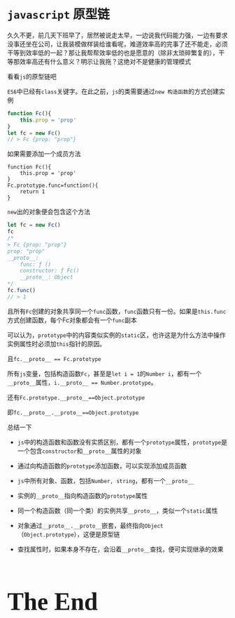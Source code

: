 # `javascript` 原型链

久久不更，前几天下班早了，居然被说走太早，一边说我代码能力强，一边有要求没事还坐在公司，让我装模做样装给谁看呢，难道效率高的完事了还不能走，必须干等到效率低的一起？那让我帮帮效率低的也是愿意的（除非太琐碎繁复的），干等那效率高还有什么意义？明示让我拖？这绝对不是健康的管理模式

看看`js`的原型链吧

`ES6`中已经有`class`关键字。在此之前，`js`的类需要通过`new 构造函数`的方式创建实例

```js
function Fc(){
    this.prop = 'prop'
}
let fc = new Fc()
// > Fc {prop: "prop"}
```

如果需要添加一个成员方法

```
function Fc(){
    this.prop = 'prop'
}
Fc.prototype.func=function(){
	return 1
}
```

`new`出的对象便会包含这个方法

```js
let fc = new Fc()
fc
/*
> Fc {prop: "prop"}
prop: "prop"
__proto__:
	func: ƒ ()
	constructor: ƒ Fc()
	__proto__: Object
*/
fc.func()
// > 1
```

且所有`Fc`创建的对象共享同一个`func`函数，`func`函数只有一份。如果是`this.func`方式创建函数，每个Fc对象都会有一个`func`副本

可以认为，`prototype`中的内容类似实例的`static`区，也许这是为什么方法中操作实例属性时必须加`this`指针的原因。

且`fc.__proto__ == Fc.prototype`

所有`js`变量，包括构造函数`Fc`，甚至是`let i = 1`的`Number i`，都有一个`__proto__`属性，`i.__proto__ == Number.prototype`。

还有`Fc.prototype.__proto__==Object.prototype`

即`fc.__proto__.__proto__==Object.prototype`

总结一下

- `js`中的构造函数和函数没有实质区别，都有一个`prototype`属性，`prototype`是一个包含`constructor`和`__proto__`属性的对象
- 通过向构造函数的`prototype`添加函数，可以实现添加成员函数

- `js`中所有对象、函数，包括`Number, string`，都有一个`__proto__`
- 实例的`__proto__`指向构造函数的`prototype`属性
- 同一个构造函数（同一个类）的实例共享`__proto__`，类似一个`static`属性
- 对象通过`__proto__.__proto__`嵌套，最终指向`Object`（`Object.prototype`），这便是原型链
- 查找属性时，如果本身不存在，会沿着`__proto__`查找，便可实现继承的效果



<h1 title="咸鱼就安心当咸鱼，出淤泥而不染的，就不是咸鱼了😥" style="font-family: 'Kunstler Script','Palace Script MT','Brush Script MT';font-size: 4em;font-weight: bolder;">The End</h1>